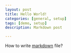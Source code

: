 ```yaml
---
layout: post
title: Hello World!
categories: [general, setup]
tags: [demo, setup]
description: Markdown post

---
```


How to write [markdown](https://github.com/adam-p/markdown-here/wiki/Markdown-Cheatsheet) file?  
